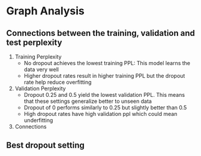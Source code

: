 # Graph Analysis

##  Connections between the training, validation and test perplexity
1. Training Perplexity
	- No dropout achieves the lowest training PPL: This model learns the data very well
	- Higher dropout rates result in higher training PPL but the dropout rate help reduce overfitting
2. Validation Perplexity
	- Dropout 0.25 and 0.5 yield the lowest validation PPL. This means that these settings generalize better to unseen data
	- Dropout of 0 performs similarly to 0.25 but slightly better than 0.5
	- High dropout rates have high validation ppl which could mean underfitting
3. Connections
	

## Best dropout setting
